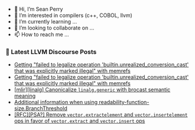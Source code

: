 - 👋 Hi, I’m Sean Perry
- 👀 I’m interested in compilers (c++, COBOL, llvm)
- 🌱 I’m currently learning ...
- 💞️ I’m looking to collaborate on ...
- 📫 How to reach me ...

<!---
s66perry/s66perry is a ✨ special ✨ repository because its `README.md` (this file) appears on your GitHub profile.
You can click the Preview link to take a look at your changes.
--->
### 📕 Latest LLVM Discourse Posts

<!-- DISCOURSE-LLVM:START -->
- [Getting &quot;failed to legalize operation &#39;builtin.unrealized_conversion_cast&#39; that was explicitly marked illegal&quot; with memrefs](https://discourse.llvm.org/t/getting-failed-to-legalize-operation-builtin-unrealized-conversion-cast-that-was-explicitly-marked-illegal-with-memrefs/82793#post_2)
- [Getting &quot;failed to legalize operation &#39;builtin.unrealized_conversion_cast&#39; that was explicitly marked illegal&quot; with memrefs](https://discourse.llvm.org/t/getting-failed-to-legalize-operation-builtin-unrealized-conversion-cast-that-was-explicitly-marked-illegal-with-memrefs/82793#post_1)
- [[mlir][linalg] Canonicalize `linalg.generic` with brocast semantic meaning](https://discourse.llvm.org/t/mlir-linalg-canonicalize-linalg-generic-with-brocast-semantic-meaning/82700#post_3)
- [Additional information when using readability-function-size.BranchThreshold](https://discourse.llvm.org/t/additional-information-when-using-readability-function-size-branchthreshold/82791#post_1)
- [[RFC][PSA?] Remove `vector.extractelement` and `vector.insertelement` ops in favor of `vector.extract` and `vector.insert` ops](https://discourse.llvm.org/t/rfc-psa-remove-vector-extractelement-and-vector-insertelement-ops-in-favor-of-vector-extract-and-vector-insert-ops/71116#post_9)
<!-- DISCOURSE-LLVM:END -->
